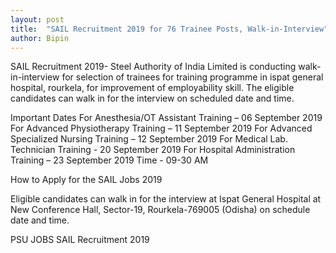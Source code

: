 ```yaml
---
layout: post
title:  "SAIL Recruitment 2019 for 76 Trainee Posts, Walk-in-Interview"
author: Bipin
---
```

SAIL Recruitment 2019- Steel Authority of India Limited is conducting walk-in-interview for selection of trainees for training programme in ispat general hospital, rourkela, for improvement of employability skill. The eligible candidates can walk in for the interview on scheduled date and time.


Important Dates
For Anesthesia/OT Assistant Training – 06 September 2019
For Advanced Physiotherapy Training – 11 September 2019
For Advanced Specialized Nursing Training – 12 September 2019
For Medical Lab. Technician Training - 20 September 2019
For Hospital Administration Training – 23 September 2019
Time - 09-30 AM




How to Apply for the SAIL Jobs 2019

Eligible candidates can walk in for the interview at Ispat General Hospital at New Conference Hall, Sector-19, Rourkela-769005 (Odisha) on schedule date and time.

 
PSU JOBS  SAIL Recruitment 2019


 